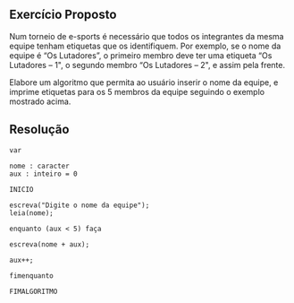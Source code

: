 ## Exercício Proposto

Num torneio de e-sports é necessário que todos os integrantes da mesma equipe tenham etiquetas que os identifiquem. Por exemplo, se o nome da equipe é “Os Lutadores”, o primeiro membro deve ter uma etiqueta “Os Lutadores – 1", o segundo membro “Os Lutadores – 2", e assim pela frente.

Elabore um algoritmo que permita ao usuário inserir o nome da equipe, e imprime etiquetas para os 5 membros da equipe seguindo o exemplo mostrado acima.


## Resolução

```
var

nome : caracter
aux : inteiro = 0

INICIO

escreva("Digite o nome da equipe");
leia(nome);

enquanto (aux < 5) faça

escreva(nome + aux);

aux++;

fimenquanto

FIMALGORITMO

```


